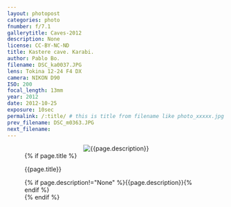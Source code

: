 ```yaml
---
layout: photopost
categories: photo
fnumber: f/7.1
gallerytitle: Caves-2012
description: None
license: CC-BY-NC-ND
title: Kastere cave. Karabi.
author: Pablo Bo.
filename: DSC_ka0037.JPG
lens: Tokina 12-24 F4 DX
camera: NIKON D90
ISO: 200
focal_length: 13mm
year: 2012
date: 2012-10-25
exposure: 10sec
permalink: /:title/ # this is title from filename like photo_xxxxx.jpg
prev_filename: DSC_m0363.JPG
next_filename: 
---
```


<figure style="">
<div id="photo" style="text-align: center;">
<img class="" src="{{ site.url }}/images/gallery/{{page.year}}/{{page.gallerytitle}}/{{page.filename}}" alt="{{page.description}}">
</div>
{% if page.title %}
<figcaption><p>{{page.title}}</p>{% if page.description!="None" %}{{page.description}}{% endif %}</figcaption>
{% endif %}
</figure>
